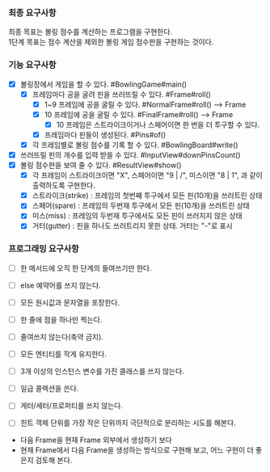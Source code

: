 ### 최종 요구사항

최종 목표는 볼링 점수를 계산하는 프로그램을 구현한다.  
1단계 목표는 점수 계산을 제외한 볼링 게임 점수판을 구현하는 것이다.

### 기능 요구사항

- [X] 볼링장에서 게임을 할 수 있다. #BowlingGame#main()
    - [x] 프레임마다 공을 굴려 핀을 쓰러뜨릴 수 있다. #Frame#roll()
        - [x] 1~9 프레임에 공을 굴릴 수 있다. #NormalFrame#roll() --> Frame
        - [x] 10 프레임에 공을 굴릴 수 있다. #FinalFrame#roll()  --> Frame
            - [x] 10 프레임은 스트라이크이거나 스페어이면 한 번을 더 투구할 수 있다.
        - [x] 프레임마다 핀들이 생성된다. #Pins#of()
    - [x] 각 프레임별로 볼링 점수를 기록 할 수 있다. #BowlingBoard#write()
- [x] 쓰러뜨릴 핀의 개수를 입력 받을 수 있다. #InputView#downPinsCount()
- [x] 볼링 점수판을 보여 줄 수 있다. #ResultView#show()
    - [x] 각 프레임이 스트라이크이면 "X", 스페어이면 "9 | /", 미스이면 "8 | 1", 과 같이 출력하도록 구현한다.
    - [x] 스트라이크(strike) : 프레임의 첫번째 투구에서 모든 핀(10개)을 쓰러트린 상태
    - [x] 스페어(spare) : 프레임의 두번재 투구에서 모든 핀(10개)을 쓰러트린 상태
    - [x] 미스(miss) : 프레임의 두번재 투구에서도 모든 핀이 쓰러지지 않은 상태
    - [x] 거터(gutter) : 핀을 하나도 쓰러트리지 못한 상태. 거터는 "-"로 표시

### 프로그래밍 요구사항

- [ ] 한 메서드에 오직 한 단계의 들여쓰기만 한다.
- [ ] else 예약어를 쓰지 않는다.
- [ ] 모든 원시값과 문자열을 포장한다.
- [ ] 한 줄에 점을 하나만 찍는다.
- [ ] 줄여쓰지 않는다(축약 금지).
- [ ] 모든 엔티티를 작게 유지한다.
- [ ] 3개 이상의 인스턴스 변수를 가진 클래스를 쓰지 않는다.
- [ ] 일급 콜렉션을 쓴다.
- [ ] 게터/세터/프로퍼티를 쓰지 않는다.
- [ ] 힌트 객체 단위를 가장 작은 단위까지 극단적으로 분리하는 시도를 해본다.


- 다음 Frame을 현재 Frame 외부에서 생성하기 보다
- 현재 Frame에서 다음 Frame을 생성하는 방식으로 구현해 보고, 어느 구현이 더 좋은지 검토해 본다.